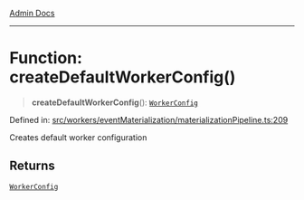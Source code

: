[Admin Docs](/)

***

# Function: createDefaultWorkerConfig()

> **createDefaultWorkerConfig**(): [`WorkerConfig`](../interfaces/WorkerConfig.md)

Defined in: [src/workers/eventMaterialization/materializationPipeline.ts:209](https://github.com/gautam-divyanshu/talawa-api/blob/de42235531e11387f0ad0479547630845dbc8b37/src/workers/eventMaterialization/materializationPipeline.ts#L209)

Creates default worker configuration

## Returns

[`WorkerConfig`](../interfaces/WorkerConfig.md)
